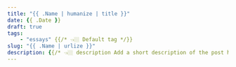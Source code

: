 ```yaml
---
title: "{{ .Name | humanize | title }}"
date: {{ .Date }}
draft: true
tags: 
    - "essays" {{/* 👈🏼 Default tag */}}
slug: "{{ .Name | urlize }}"
description: {{/* 👈🏼 description Add a short description of the post here. This will be used for SEO and social media sharing on Facebook, Twitter, etc.  */}}
---
```

